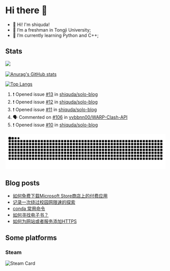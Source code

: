 # Hi there 👋

- 👋 Hi! I'm shiquda!
- 📖 I’m a freshman in Tongji University;
- 🌱 I’m currently learning Python and C++;

## Stats

![](https://komarev.com/ghpvc/?username=shiquda)

[![Anurag's GitHub stats](https://github-readme-stats.vercel.app/api?username=shiquda&theme=vue-dark&show_icons=true)](https://github.com/anuraghazra/github-readme-stats)

[![Top Langs](https://github-readme-stats.vercel.app/api/top-langs/?username=shiquda&theme=vue-dark&show_icons=true&hide=SCSS)](https://github.com/anuraghazra/github-readme-stats)

<!--START_SECTION:activity-->
1. ❗ Opened issue [#13](https://github.com/shiquda/solo-blog/issues/13) in [shiquda/solo-blog](https://github.com/shiquda/solo-blog)
2. ❗ Opened issue [#12](https://github.com/shiquda/solo-blog/issues/12) in [shiquda/solo-blog](https://github.com/shiquda/solo-blog)
3. ❗ Opened issue [#11](https://github.com/shiquda/solo-blog/issues/11) in [shiquda/solo-blog](https://github.com/shiquda/solo-blog)
4. 🗣 Commented on [#106](https://github.com/vvbbnn00/WARP-Clash-API/issues/106#issuecomment-1971160346) in [vvbbnn00/WARP-Clash-API](https://github.com/vvbbnn00/WARP-Clash-API)
5. ❗ Opened issue [#10](https://github.com/shiquda/solo-blog/issues/10) in [shiquda/solo-blog](https://github.com/shiquda/solo-blog)
<!--END_SECTION:activity-->

<picture>
  <source media="(prefers-color-scheme: dark)" srcset="https://raw.githubusercontent.com/shiquda/shiquda/output/github-contribution-grid-snake-dark.svg">
  <source media="(prefers-color-scheme: light)" srcset="https://raw.githubusercontent.com/shiquda/shiquda/output/github-contribution-grid-snake.svg">
  <img alt="github contribution grid snake animation" src="https://raw.githubusercontent.com/shiquda/shiquda/output/github-contribution-grid-snake.svg">
</picture>

## Blog posts
<!-- BLOG-POST-LIST:START -->
- [如何免费下载Microsoft Store商店上的付费应用](https://shiquda.link/how-to-download-apps-on-ms-store-for-free)
- [记录一次绕过校园网限速的探索](https://shiquda.link/bypass-college-network-rate-limit)
- [conda 常用命令](https://shiquda.link/articles/2024/02/26/1708943642988.html)
- [如何寻找电子书？](https://shiquda.link/articles/2024/02/19/1708320689703.html)
- [如何为网站或者服务添加HTTPS](https://shiquda.link/articles/2024/01/31/1706670820508.html)
<!-- BLOG-POST-LIST:END -->

## Some platforms

### Steam

![Steam Card](https://card.yuy1n.io/card/76561199045221076/tokyonight,en,bg-FF0000-0033FF,games)

<!--
**shiquda/shiquda** is a ✨ _special_ ✨ repository because its `README.md` (this file) appears on your GitHub profile.

Here are some ideas to get you started:

- 🔭 I’m currently working on ...
- 🌱 I’m currently learning ...
- 👯 I’m looking to collaborate on ...
- 🤔 I’m looking for help with ...
- 💬 Ask me about ...
- 📫 How to reach me: ...
- 😄 Pronouns: ...
- ⚡ Fun fact: ...
-->
